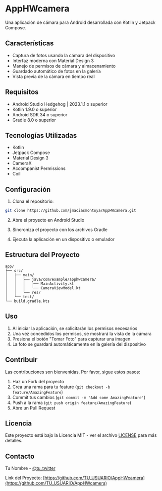 # AppHWcamera

Una aplicación de cámara para Android desarrollada con Kotlin y Jetpack Compose.

## Características

- Captura de fotos usando la cámara del dispositivo
- Interfaz moderna con Material Design 3
- Manejo de permisos de cámara y almacenamiento
- Guardado automático de fotos en la galería
- Vista previa de la cámara en tiempo real

## Requisitos

- Android Studio Hedgehog | 2023.1.1 o superior
- Kotlin 1.9.0 o superior
- Android SDK 34 o superior
- Gradle 8.0 o superior

## Tecnologías Utilizadas

- Kotlin
- Jetpack Compose
- Material Design 3
- CameraX
- Accompanist Permissions
- Coil

## Configuración

1. Clona el repositorio:
```bash
git clone https://github.com/jmaciasmontoya/AppHWcamera.git
```

2. Abre el proyecto en Android Studio

3. Sincroniza el proyecto con los archivos Gradle

4. Ejecuta la aplicación en un dispositivo o emulador

## Estructura del Proyecto

```
app/
├── src/
│   ├── main/
│   │   ├── java/com/example/apphwcamera/
│   │   │   ├── MainActivity.kt
│   │   │   └── CameraViewModel.kt
│   │   └── res/
│   └── test/
└── build.gradle.kts
```

## Uso

1. Al iniciar la aplicación, se solicitarán los permisos necesarios
2. Una vez concedidos los permisos, se mostrará la vista de la cámara
3. Presiona el botón "Tomar Foto" para capturar una imagen
4. La foto se guardará automáticamente en la galería del dispositivo

## Contribuir

Las contribuciones son bienvenidas. Por favor, sigue estos pasos:

1. Haz un Fork del proyecto
2. Crea una rama para tu feature (`git checkout -b feature/AmazingFeature`)
3. Commit tus cambios (`git commit -m 'Add some AmazingFeature'`)
4. Push a la rama (`git push origin feature/AmazingFeature`)
5. Abre un Pull Request

## Licencia

Este proyecto está bajo la Licencia MIT - ver el archivo [LICENSE](LICENSE) para más detalles.

## Contacto

Tu Nombre - [@tu_twitter](https://twitter.com/tu_twitter)

Link del Proyecto: [https://github.com/TU_USUARIO/AppHWcamera](https://github.com/TU_USUARIO/AppHWcamera) 

